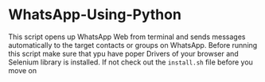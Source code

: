 # WhatsApp-Using-Python
This script opens up WhatsApp Web from terminal and sends messages automatically to the target contacts or groups on WhatsApp.
Before running this script make sure that ypu have poper Drivers of your browser and Selenium library is installed. If not check out the <code>install.sh</code> file before you move on
